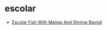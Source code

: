 # escolar

 * [Escolar Fish With Mango And Shrimp Ravioli](../index/e/escolar-fish-with-mango-and-shrimp-ravioli-109615.json)
